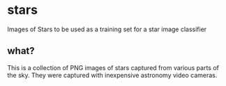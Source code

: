 # stars

Images of Stars to be used as a training set for a star image classifier

## what?

This is a collection of PNG images of stars captured from various parts of the sky. They were captured with inexpensive astronomy video cameras.


